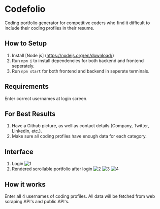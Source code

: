 # Codefolio
Coding portfolio generator for competitive coders who find it difficult to include their coding profiles in their resume.

## How to Setup
1) Install [Node js] (https://nodejs.org/en/download/)
2) Run ```npm i``` to install dependencies for both backend and frontend seperately.
3) Run ```npm start``` for both frontend and backend in seperate terminals.

## Requirements
Enter correct usernames at login screen.

## For Best Results
1) Have a Github picture, as well as contact details (Company, Twitter, LinkedIn, etc.).
2) Make sure all coding profiles have enough data for each category.

## Interface
1) Login
![1](https://github.com/Pradyumn-Garg/Codefolio/assets/86672147/711d658e-8f13-4edd-bfe9-5f4f10c59020)
2) Rendered scrollable portfolio after login
![2](https://github.com/Pradyumn-Garg/Codefolio/assets/86672147/6a1bbc54-5abe-4738-8438-cc8eab389c20)
![3](https://github.com/Pradyumn-Garg/Codefolio/assets/86672147/7e780f69-a78f-47d3-b1a7-c21d3f9fefc4)
![4](https://github.com/Pradyumn-Garg/Codefolio/assets/86672147/627cc0b2-287f-45b0-9be7-7aab712abc4d)

## How it works
Enter all 4 usernames of coding profiles. All data will be fetched from web scraping API's and public API's.
